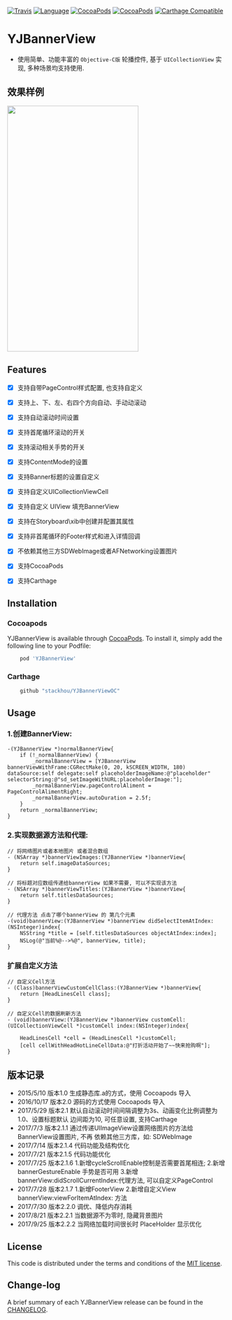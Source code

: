 <!--&middot;--> 
[![Travis](https://img.shields.io/travis/stackhou/YJBannerViewOC.svg?style=flat)](https://github.com/stackhou/YJBannerViewOC.git)
[![Language](https://img.shields.io/badge/Language-Objective--C-FF7F24.svg?style=flat)](https://github.com/YJManager/YJBannerViewOC.git)
[![CocoaPods](https://img.shields.io/cocoapods/p/YJBannerView.svg)](https://github.com/stackhou/YJBannerViewOC.git)
[![CocoaPods](https://img.shields.io/cocoapods/v/YJBannerView.svg)](https://github.com/stackhou/YJBannerViewOC.git)
[![Carthage Compatible](https://img.shields.io/badge/Carthage-compatible-4BC51D.svg?style=flat)](https://github.com/stackhou/YJBannerViewOC.git)
<!-- [![CocoaPods](https://img.shields.io/cocoapods/at/YJBannerView.svg)](https://github.com/stackhou/YJBannerViewOC.git) -->

# YJBannerView 
- 使用简单、功能丰富的 `Objective-C版` 轮播控件,  基于 `UICollectionView` 实现, 多种场景均支持使用.

## 效果样例
<img src="https://github.com/YJManager/YJBannerViewOC/blob/master/YJBannerViewDemo/Resources/bannerView3.gif" width="300" height="563" />

## Features

- [x] 支持自带PageControl样式配置, 也支持自定义        
- [x] 支持上、下、左、右四个方向自动、手动动滚动
- [x] 支持自动滚动时间设置                               
- [x] 支持首尾循环滚动的开关
- [x] 支持滚动相关手势的开关                             
- [x] 支持ContentMode的设置                            
- [x] 支持Banner标题的设置自定义
- [x] 支持自定义UICollectionViewCell                    
- [x] 支持自定义 UIView 填充BannerView
- [x] 支持在Storyboard\xib中创建并配置其属性   
- [x] 支持非首尾循环的Footer样式和进入详情回调
- [x] 不依赖其他三方SDWebImage或者AFNetworking设置图片
- [x] 支持CocoaPods
- [x] 支持Carthage


## Installation

### Cocoapods

YJBannerView is available through [CocoaPods](http://cocoapods.org). To install it, simply add the following line to your Podfile:

```ruby
    pod 'YJBannerView'
```

### Carthage
```ruby
    github "stackhou/YJBannerViewOC"
```

## Usage

### 1.创建BannerView:
```objc
-(YJBannerView *)normalBannerView{
    if (!_normalBannerView) {
        _normalBannerView = [YJBannerView bannerViewWithFrame:CGRectMake(0, 20, kSCREEN_WIDTH, 180) dataSource:self delegate:self placeholderImageName:@"placeholder" selectorString:@"sd_setImageWithURL:placeholderImage:"];
        _normalBannerView.pageControlAliment = PageControlAlimentRight;
        _normalBannerView.autoDuration = 2.5f;
    }
    return _normalBannerView;
}
```
### 2.实现数据源方法和代理:
```objc
// 将网络图片或者本地图片 或者混合数组
- (NSArray *)bannerViewImages:(YJBannerView *)bannerView{
    return self.imageDataSources;
}

// 将标题对应数组传递给bannerView 如果不需要, 可以不实现该方法
- (NSArray *)bannerViewTitles:(YJBannerView *)bannerView{
    return self.titlesDataSources;
}

// 代理方法 点击了哪个bannerView 的 第几个元素
-(void)bannerView:(YJBannerView *)bannerView didSelectItemAtIndex:(NSInteger)index{
    NSString *title = [self.titlesDataSources objectAtIndex:index];
    NSLog(@"当前%@-->%@", bannerView, title);
}
```

### 扩展自定义方法
```objc
// 自定义Cell方法
- (Class)bannerViewCustomCellClass:(YJBannerView *)bannerView{
    return [HeadLinesCell class];
}

// 自定义Cell的数据刷新方法
- (void)bannerView:(YJBannerView *)bannerView customCell:(UICollectionViewCell *)customCell index:(NSInteger)index{

    HeadLinesCell *cell = (HeadLinesCell *)customCell;
    [cell cellWithHeadHotLineCellData:@"打折活动开始了~~快来抢购啊"];
}
```

## 版本记录

   * 2015/5/10		版本1.0   生成静态库.a的方式，使用 Cocoapods 导入
   * 2016/10/17 	版本2.0   源码的方式使用 Cocoapods 导入
   * 2017/5/29   	版本2.1   默认自动滚动时间间隔调整为3s、动画变化比例调整为1.0、设置标题默认								边间距为10, 可任意设置, 支持Carthage
   *  2017/7/3    	版本2.1.1  通过传递UIImageView设置网络图片的方法给BannerView设置图片, 不再								依赖其他三方库，如: SDWebImage
   * 2017/7/14   	版本2.1.4  代码功能及结构优化
   * 2017/7/21   	版本2.1.5  代码功能优化
   * 2017/7/25   	版本2.1.6  1.新增cycleScrollEnable控制是否需要首尾相连; 2.新增								bannerGestureEnable 手势是否可用 3.新增bannerView:didScrollCurrentIndex:代理方法, 可以自定义PageControl
   * 2017/7/28   	版本2.1.7  1.新增FooterView 2.新增自定义View bannerView:viewForItemAtIndex: 方法
   * 2017/7/30   	版本2.2.0   调优、降低内存消耗
   *  2017/8/21  	版本2.2.1   当数据源不为零时, 隐藏背景图片
   *  2017/9/25       	版本2.2.2  当网络加载时间很长时 PlaceHolder 显示优化

## License

This code is distributed under the terms and conditions of the [MIT license](LICENSE).

## Change-log

A brief summary of each YJBannerView release can be found in the [CHANGELOG](CHANGELOG.mdown). 
